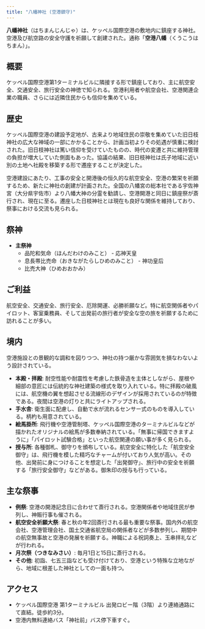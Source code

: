 ```yaml
---
title: "八幡神社 (空港鎮守)"
---
```


**八幡神社**（はちまんじんじゃ）は、ケッペル国際空港の敷地内に鎮座する神社。空港及び航空路の安全守護を祈願して創建された。通称「**空港八幡**（くうこうはちまん）」。

## 概要

ケッペル国際空港第1ターミナルビルに隣接する形で鎮座しており、主に航空安全、交通安全、旅行安全の神徳で知られる。空港利用者や航空会社、空港関連企業の職員、さらには近隣住民からも信仰を集めている。

## 歴史

ケッペル国際空港の建設予定地が、古来より地域住民の崇敬を集めていた旧日枝神社の広大な神域の一部にかかることから、計画当初よりその処遇が慎重に検討された。旧日枝神社は篤い信仰を受けていたものの、時代の変遷と共に維持管理の負担が増大していた側面もあった。協議の結果、旧日枝神社は氏子地域に近い別の土地へ社殿を移築する形で遷座することが決定した。

空港建設にあたり、工事の安全と開港後の恒久的な航空安全、空港の繁栄を祈願するため、新たに神社の創建が計画された。全国の八幡宮の総本社である宇佐神宮（大分県宇佐市）より八幡大神の分霊を勧請し、空港開港と同日に鎮座祭が斎行され、現在に至る。遷座した日枝神社とは現在も良好な関係を維持しており、祭事における交流も見られる。

## 祭神

*   **主祭神**
    *   品陀和気命（ほんだわけのみこと） - 応神天皇
    *   息長帯比売命（おきながたらしひめのみこと） - 神功皇后
    *   比売大神（ひめおおかみ）

## ご利益

航空安全、交通安全、旅行安全、厄除開運、必勝祈願など。特に航空関係者やパイロット、客室乗務員、そして出発前の旅行者が安全な空の旅を祈願するために訪れることが多い。

## 境内

空港施設との景観的な調和を図りつつ、神社の持つ厳かな雰囲気を損なわないよう設計されている。

*   **本殿・拝殿**: 耐空性能や耐震性を考慮した鉄骨造を主体としながら、屋根や細部の意匠には伝統的な神社建築の様式を取り入れている。特に拝殿の破風には、航空機の翼を想起させる流線形のデザインが採用されているのが特徴である。夜間は空港の灯りと共にライトアップされる。
*   **手水舎**: 衛生面に配慮し、自動で水が流れるセンサー式のものを導入している。柄杓も用意されている。
*   **絵馬掛所**: 飛行機や空港管制塔、ケッペル国際空港のターミナルビルなどが描かれたオリジナルの絵馬が多数奉納されている。「無事に帰国できますように」「パイロット試験合格」といった航空関連の願い事が多く見られる。
*   **授与所**: 各種御札、御守りを頒布している。航空安全に特化した「航空安全御守」は、飛行機を模した精巧なチャームが付いており人気が高い。その他、出発前に身につけることを想定した「出発御守」、旅行中の安全を祈願する「旅行安全御守」などがある。御朱印の授与も行っている。

## 主な祭事

*   **例祭**: 空港の開港記念日に合わせて斎行される。空港関係者や地域住民が参列し、神賑行事も催される。
*   **航空安全祈願大祭**: 春と秋の年2回斎行される最も重要な祭事。国内外の航空会社、空港管理会社、国土交通省航空局の関係者などが多数参列し、期間中の航空無事故と空港の発展を祈願する。神職による祝詞奏上、玉串拝礼などが行われる。
*   **月次祭（つきなみさい）**: 毎月1日と15日に斎行される。
*   **その他**: 初詣、七五三詣なども受け付けており、空港という特殊な立地ながら、地域に根差した神社としての一面も持つ。

## アクセス

*   ケッペル国際空港 第1ターミナルビル 出発ロビー階（3階）より連絡通路にて直結。徒歩約3分。
*   空港内無料連絡バス「神社前」バス停下車すぐ。